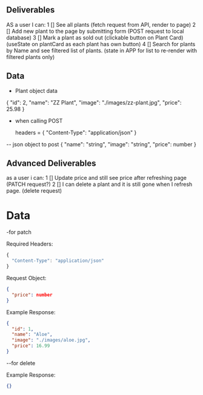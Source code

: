 ##  Deliverables

AS a user I can:
1 [] See all plants
    (fetch request from API, render to page)
2 [] Add new plant to the page by submitting form
    (POST request to local database)
3 [] Mark a plant as sold out (clickable button on Plant Card)
    (useState on plantCard as each plant has own button)
4 [] Search for plants by Name and see filtered list of plants.
    (state in APP for list to re-render with filtered plants only)

## Data

- Plant object data 

 {
    "id": 2,
    "name": "ZZ Plant",
    "image": "./images/zz-plant.jpg",
    "price": 25.98
  }

- when calling POST 
    
    headers = {
  "Content-Type": "application/json"
}

-- json object to post
    {
  "name": "string",
  "image": "string",
  "price": number
}

## Advanced Deliverables

as a user i can:
1 [] Update price and still see price after refreshing page
    (PATCH request?)
2 [] I can delete a plant and it is still gone when I refresh page.
    (delete request)


# Data

-for patch

Required Headers:

```js
{
  "Content-Type": "application/json"
}
```

Request Object:

```json
{
  "price": number
}
```

Example Response:

```json
{
  "id": 1,
  "name": "Aloe",
  "image": "./images/aloe.jpg",
  "price": 16.99
}
```

--for delete


Example Response:

```json
{}